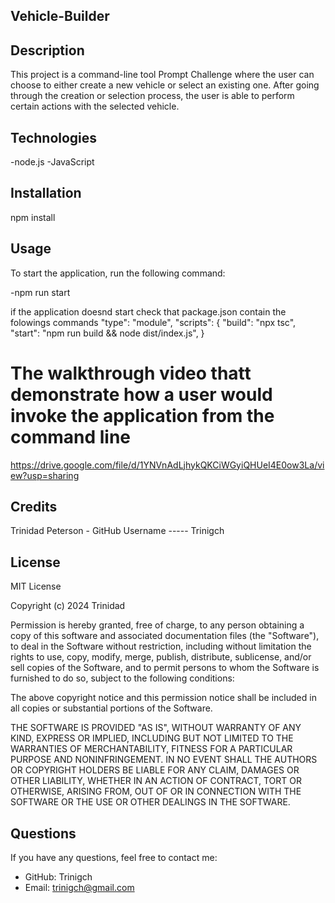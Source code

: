 ## Vehicle-Builder
 
## Description
This project is a command-line tool Prompt Challenge where the user can choose to either create a new vehicle or select an existing one. After going through the creation or selection process, the user is able to perform certain actions with the selected vehicle.
 
## Technologies

-node.js
-JavaScript

## Installation

npm install 

## Usage

To start the application, run the following command:

-npm run start

if the application doesnd start check  that package.json contain the folowings commands
       "type": "module",
   "scripts": {
       "build": "npx tsc",
        "start": "npm run build && node dist/index.js",
        }
#  The walkthrough video thatt demonstrate how a user would invoke the application from the command line

https://drive.google.com/file/d/1YNVnAdLjhykQKCiWGyiQHUeI4E0ow3La/view?usp=sharing


## Credits

Trinidad Peterson - GitHub Username ----- Trinigch


## License
MIT License

Copyright (c) 2024 Trinidad

Permission is hereby granted, free of charge, to any person obtaining a copy of this software and associated documentation files (the "Software"), to deal in the Software without restriction, including without limitation the rights to use, copy, modify, merge, publish, distribute, sublicense, and/or sell copies of the Software, and to permit persons to whom the Software is furnished to do so, subject to the following conditions:

The above copyright notice and this permission notice shall be included in all copies or substantial portions of the Software.

THE SOFTWARE IS PROVIDED "AS IS", WITHOUT WARRANTY OF ANY KIND, EXPRESS OR IMPLIED, INCLUDING BUT NOT LIMITED TO THE WARRANTIES OF MERCHANTABILITY, FITNESS FOR A PARTICULAR PURPOSE AND NONINFRINGEMENT. IN NO EVENT SHALL THE AUTHORS OR COPYRIGHT HOLDERS BE LIABLE FOR ANY CLAIM, DAMAGES OR OTHER LIABILITY, WHETHER IN AN ACTION OF CONTRACT, TORT OR OTHERWISE, ARISING FROM, OUT OF OR IN CONNECTION WITH THE SOFTWARE OR THE USE OR OTHER DEALINGS IN THE SOFTWARE.

## Questions
 If you have any questions, feel free to contact me:

 - GitHub: Trinigch
 - Email: trinigch@gmail.com

